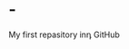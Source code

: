 # -
My first repasitory inդ GitHub                                                                                                                   

